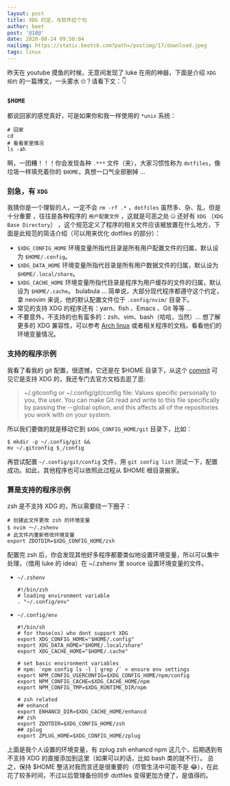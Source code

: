 ```yaml
---
layout: post
title: XDG 约定，与软件拉个勾
author: beet
post: '@18@'
date: 2020-08-24 09:50:04
nailimg: https://static.beetcb.com?path=/postimg/17/download.jpeg
tags: linux
---
```


昨天在 youtube 摸鱼的时候，无意间发现了 luke 在用的神器，下面是介绍 `XDG 规约` 的一篇博文，一头雾水 🙄？请看下文：👇

### `$HOME`

都说回家的感觉真好，可是如果你和我一样使用的 `*unix` 系统：

```shell
# 回家
cd
# 看看家里情况
ls -ah
```

啊，一团糟！！！你会发现各种 `.***` 文件（夹），大家习惯性称为 `dotfiles`，像垃圾一样填充着你的 `$HOME`，真想一口气全部删掉 ...

### 别急，有 `XDG`

我猜你是一个理智的人，一定不会 `rm -rf .*` ，`dotfiles` 虽然多、杂、乱，但是十分重要 ，往往是各种程序的 `用户配置文件` ，这就是可恶之处 🤐
还好有 `XDG` （`XDG Base Directory`） ，这个规范定义了程序的相关文件应该被放置在什么地方，下面是此规范的简洁介绍（可以用来优化 dotfiles 的部分）：

- `$XDG_CONFIG_HOME` 环境变量所指代目录是所有用户配置文件的归属，默认设为 `$HOME/.config`。
- `$XDG_DATA_HOME` 环境变量所指代目录是所有用户数据文件的归属，默认设为 `$HOME/.local/share`。
- `$XDG_CACHE_HOME` 环境变量所指代目录是程序为用户缓存的文件的归属，默认设为 `$HOME/.cache`。
  bulabula ... 简单说，大部分现代程序都遵守这个约定，拿 neovim 来说，他的默认配置文件位于 `.config/nvim/` 目录下。
- 常见的支持 XDG 的程序还有：yarn、fish 、Emacs 、Git 等等 ...
- 不要意外，不支持的也有蛮多的：zsh、vim、bash（哈哈，当然）...
  想了解更多的 XDG 兼容性，可以参考 [Arch linux](https://wiki.archlinux.org/index.php/XDG_Base_Directory) 或者相关程序的文档，看看他们的环境变量情况。

### 支持的程序示例

我看了看我的 git 配置，很遗憾，它还是在 \$HOME 目录下，从这个 [commit](https://github.com/git/git/commit/0d94427) 可见它是支持 XDG 的，我还专门去官方文档去逛了逛:

> ~/.gitconfig or ~/.config/git/config file: Values specific personally to you, the user. You can make Git read and write to this file specifically by passing the --global option, and this affects all of the repositories you work with on your system.

所以我们要做的就是移动它到 `$XDG_CONFIG_HOME/git` 目录下，比如：

```shell
$ mkdir -p ~/.config/git &&
mv ~/.gitconfig $_/config
```

再尝试配置 `~/.config/git/config` 文件，用 `git config list` 测试一下，配置成功。如此，其他程序也可以依照此过程从 \$HOME 根目录搬家。

### 算是支持的程序示例

zsh 是不支持 XDG 的，所以需要绕一下圈子：

```shell
# 创建此文件更改 zsh 的环境变量
$ nvim ～/.zshenv
# 此文件内重新修改环境变量
export ZDOTDIR=$XDG_CONFIG_HOME/zsh
```

配置完 zsh 后，你会发现其他好多程序都要类似地设置环境变量，所以可以集中处理，（借用 luke 的 idea）在 ~/.zshenv 里 source 设置环境变量的文件。

- `~/.zshenv`

  ```shell
  #!/bin/zsh
  # loading environment variable
  . "~/.config/env"
  ```

- `~/.config/env`

  ```shell
  #!/bin/sh
  # for those(os) who dont support XDG
  export XDG_CONFIG_HOME="$HOME/.config"
  export XDG_DATA_HOME="$HOME/.local/share"
  export XDG_CACHE_HOME="$HOME/.cache"

  # set basic environment variables
  # npm: `npm config ls -l | grep /` > ensure env settings
  export NPM_CONFIG_USERCONFIG=$XDG_CONFIG_HOME/npm/config
  export NPM_CONFIG_CACHE=$XDG_CACHE_HOME/npm
  export NPM_CONFIG_TMP=$XDG_RUNTIME_DIR/npm

  # zsh related
  ## enhancd
  export ENHANCD_DIR=$XDG_CACHE_HOME/enhancd
  ## zsh
  export ZDOTDIR=$XDG_CONFIG_HOME/zsh
  ## zplug
  export ZPLUG_HOME=$XDG_CONFIG_HOME/zplug
  ```

上面是我个人设置的环境变量，有 zplug zsh enhancd npm 这几个，后期遇到有不支持 XDG 的直接添加到这里（如果可以的话，比如 bash 类的就不行）。
总之，保持 \$HOME 整洁对我而言还是很重要的（尽管生活中可能不是 😂），在此花了较多时间，不过以后管理备份同步 dotfiles 变得更加方便了，是值得的。
